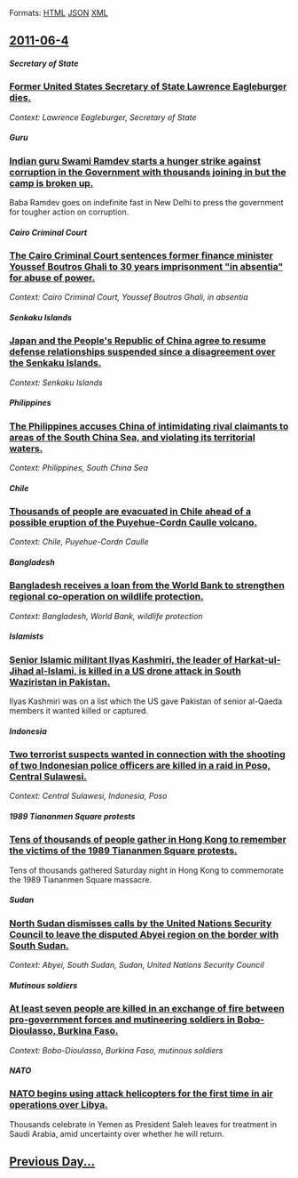 
Formats: [HTML](2011/06/4/index.html)  [JSON](2011/06/4/index.json)  [XML](2011/06/4/index.xml)  

## [2011-06-4](/news/2011/06/4/index.md)

##### Secretary of State
### [Former United States Secretary of State Lawrence Eagleburger dies. ](/news/2011/06/4/former-united-states-secretary-of-state-lawrence-eagleburger-dies.md)
_Context: Lawrence Eagleburger, Secretary of State_

##### Guru
### [Indian guru Swami Ramdev starts a hunger strike against corruption in the Government with thousands joining in but the camp is broken up. ](/news/2011/06/4/indian-guru-swami-ramdev-starts-a-hunger-strike-against-corruption-in-the-government-with-thousands-joining-in-but-the-camp-is-broken-up.md)
Baba Ramdev goes on indefinite fast in New Delhi to press the government for tougher action on corruption.

##### Cairo Criminal Court
### [The Cairo Criminal Court sentences former finance minister Youssef Boutros Ghali to 30 years imprisonment "in absentia" for abuse of power. ](/news/2011/06/4/the-cairo-criminal-court-sentences-former-finance-minister-youssef-boutros-ghali-to-30-years-imprisonment-in-absentia-for-abuse-of-power.md)
_Context: Cairo Criminal Court, Youssef Boutros Ghali, in absentia_

##### Senkaku Islands
### [Japan and the People's Republic of China agree to resume defense relationships suspended since a disagreement over the Senkaku Islands. ](/news/2011/06/4/japan-and-the-people-s-republic-of-china-agree-to-resume-defense-relationships-suspended-since-a-disagreement-over-the-senkaku-islands.md)
_Context: Senkaku Islands_

##### Philippines
### [The Philippines accuses China of intimidating rival claimants to areas of the South China Sea, and violating its territorial waters. ](/news/2011/06/4/the-philippines-accuses-china-of-intimidating-rival-claimants-to-areas-of-the-south-china-sea-and-violating-its-territorial-waters.md)
_Context: Philippines, South China Sea_

##### Chile
### [Thousands of people are evacuated in Chile ahead of a possible eruption of the Puyehue-Cordn Caulle volcano. ](/news/2011/06/4/thousands-of-people-are-evacuated-in-chile-ahead-of-a-possible-eruption-of-the-puyehue-cordon-caulle-volcano.md)
_Context: Chile, Puyehue-Cordn Caulle_

##### Bangladesh
### [Bangladesh receives a loan from the World Bank to strengthen regional co-operation on wildlife protection. ](/news/2011/06/4/bangladesh-receives-a-loan-from-the-world-bank-to-strengthen-regional-co-operation-on-wildlife-protection.md)
_Context: Bangladesh, World Bank, wildlife protection_

##### Islamists
### [Senior Islamic militant Ilyas Kashmiri, the leader of Harkat-ul-Jihad al-Islami, is killed in a US drone attack in South Waziristan in Pakistan. ](/news/2011/06/4/senior-islamic-militant-ilyas-kashmiri-the-leader-of-harkat-ul-jihad-al-islami-is-killed-in-a-us-drone-attack-in-south-waziristan-in-pakis.md)
Ilyas Kashmiri was on a list which the US gave Pakistan of senior al-Qaeda members it wanted killed or captured.

##### Indonesia
### [Two terrorist suspects wanted in connection with the shooting of two Indonesian police officers are killed in a raid in Poso, Central Sulawesi. ](/news/2011/06/4/two-terrorist-suspects-wanted-in-connection-with-the-shooting-of-two-indonesian-police-officers-are-killed-in-a-raid-in-poso-central-sulawe.md)
_Context: Central Sulawesi, Indonesia, Poso_

##### 1989 Tiananmen Square protests
### [Tens of thousands of people gather in Hong Kong to remember the victims of the 1989 Tiananmen Square protests. ](/news/2011/06/4/tens-of-thousands-of-people-gather-in-hong-kong-to-remember-the-victims-of-the-1989-tiananmen-square-protests.md)
Tens of thousands gathered Saturday night in Hong Kong to commemorate the 1989 Tiananmen Square massacre.

##### Sudan
### [North Sudan dismisses calls by the United Nations Security Council to leave the disputed Abyei region on the border with South Sudan. ](/news/2011/06/4/north-sudan-dismisses-calls-by-the-united-nations-security-council-to-leave-the-disputed-abyei-region-on-the-border-with-south-sudan.md)
_Context: Abyei, South Sudan, Sudan, United Nations Security Council_

##### Mutinous soldiers
### [At least seven people are killed in an exchange of fire between pro-government forces and mutineering soldiers in Bobo-Dioulasso, Burkina Faso. ](/news/2011/06/4/at-least-seven-people-are-killed-in-an-exchange-of-fire-between-pro-government-forces-and-mutineering-soldiers-in-bobo-dioulasso-burkina-fa.md)
_Context: Bobo-Dioulasso, Burkina Faso, mutinous soldiers_

##### NATO
### [NATO begins using attack helicopters for the first time in air operations over Libya. ](/news/2011/06/4/nato-begins-using-attack-helicopters-for-the-first-time-in-air-operations-over-libya.md)
Thousands celebrate in Yemen as President Saleh leaves for treatment in Saudi Arabia, amid uncertainty over whether he will return.

## [Previous Day...](/news/2011/06/3/index.md)

